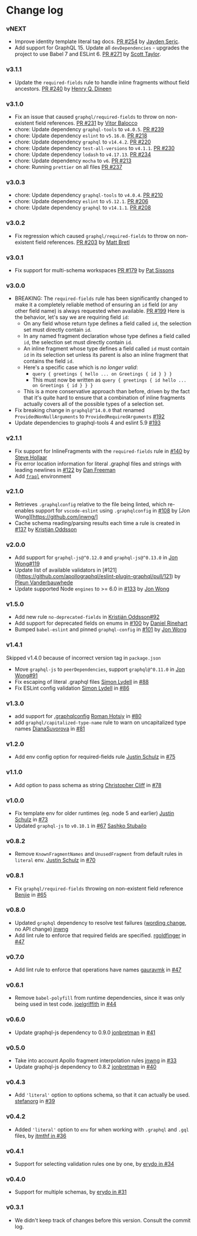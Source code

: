 # Change log

### vNEXT

- Improve identity template literal tag docs. [PR #254](https://github.com/apollographql/eslint-plugin-graphql/pull/254) by [Jayden Seric](https://github.com/jaydenseric).
- Add support for GraphQL 15. Update all `devDependencies` - upgrades the project to use Babel 7 and ESLint 6. [PR #271](https://github.com/apollographql/eslint-plugin-graphql/pull/271) by [Scott Taylor](https://github.com/staylor).

### v3.1.1

- Update the `required-fields` rule to handle inline fragments without field ancestors. [PR #240](https://github.com/apollographql/eslint-plugin-graphql/pull/240) by [Henry Q. Dineen](https://github.com/henryqdineen)

### v3.1.0

- Fix an issue that caused `graphql/required-fields` to throw on non-existent field references. [PR #231](https://github.com/apollographql/eslint-plugin-graphql/pull/231) by [Vitor Balocco](https://github.com/vitorbal)
- chore: Update dependency `graphql-tools` to `v4.0.5`. [PR #239](https://github.com/apollographql/eslint-plugin-graphql/pull/239)
- chore: Update dependency `eslint` to `v5.16.0`. [PR #218](https://github.com/apollographql/eslint-plugin-graphql/pull/218)
- chore: Update dependency `graphql` to `v14.4.2`. [PR #220](https://github.com/apollographql/eslint-plugin-graphql/pull/220)
- chore: Update dependency `test-all-versions` to `v4.1.1`. [PR #230](https://github.com/apollographql/eslint-plugin-graphql/pull/230)
- chore: Update dependency `lodash` to `v4.17.13`. [PR #234](https://github.com/apollographql/eslint-plugin-graphql/pull/234)
- chore: Update dependency `mocha` to `v6`. [PR #213](https://github.com/apollographql/eslint-plugin-graphql/pull/213)
- chore: Running `prettier` on all files [PR #237](https://github.com/apollographql/eslint-plugin-graphql/pull/237)

### v3.0.3

- chore: Update dependency `graphql-tools` to `v4.0.4`. [PR #210](https://github.com/apollographql/eslint-plugin-graphql/pull/210)
- chore: Update dependency `eslint` to `v5.12.1`. [PR #206](https://github.com/apollographql/eslint-plugin-graphql/pull/206)
- chore: Update dependency `graphql` to `v14.1.1`. [PR #208](https://github.com/apollographql/eslint-plugin-graphql/pull/208)

### v3.0.2

- Fix regression which caused `graphql/required-fields` to throw on non-existent field references. [PR #203](https://github.com/apollographql/eslint-plugin-graphql/pull/203) by [Matt Bretl](https://github.com/mattbretl)

### v3.0.1

- Fix support for multi-schema workspaces [PR #179](https://github.com/apollographql/eslint-plugin-graphql/pull/179) by [Pat Sissons](https://github.com/patsissons)

### v3.0.0

- BREAKING: The `required-fields` rule has been significantly changed to make it a completely reliable method of ensuring an `id` field (or any other field name) is always requested when available. [PR #199](https://github.com/apollographql/eslint-plugin-graphql/pull/199) Here is the behavior, let's say we are requiring field `id`:
  - On any field whose return type defines a field called `id`, the selection set must directly contain `id`.
  - In any named fragment declaration whose type defines a field called `id`, the selection set must directly contain `id`.
  - An inline fragment whose type defines a field called `id` must contain `id` in its selection set unless its parent is also an inline fragment that contains the field `id`.
  - Here's a specific case which is _no longer valid_:
    - `query { greetings { hello ... on Greetings { id } } }`
    - This must now be written as `query { greetings { id hello ... on Greetings { id } } }`
  - This is a more conservative approach than before, driven by the fact that it's quite hard to ensure that a combination of inline fragments actually covers all of the possible types of a selection set.
- Fix breaking change in `graphql@^14.0.0` that renamed `ProvidedNonNullArguments` to `ProvidedRequiredArguments` [#192](https://github.com/apollographql/eslint-plugin-graphql/pull/192)
- Update dependencies to graphql-tools 4 and eslint 5.9 [#193](https://github.com/apollographql/eslint-plugin-graphql/pull/193)

### v2.1.1

- Fix support for InlineFragments with the `required-fields` rule in [#140](https://github.com/apollographql/eslint-plugin-graphql/pull/140/files) by [Steve Hollaar](https://github.com/stevehollaar)
- Fix error location information for literal .graphql files and strings with leading newlines in [#122](https://github.com/apollographql/eslint-plugin-graphql/pull/122) by [Dan Freeman](https://github.com/dfreeman)
- Add [`fraql`](https://github.com/smooth-code/fraql) environment

### v2.1.0

- Retrieves `.graphqlconfig` relative to the file being linted, which re-enables support for `vscode-eslint` using `.graphqlconfig` in [#108](https://github.com/apollographql/eslint-plugin-graphql/pull/108) by [Jon Wong][https://github.com/jnwng/]
- Cache schema reading/parsing results each time a rule is created in [#137](https://github.com/apollographql/eslint-plugin-graphql/pull/137) by [Kristján Oddsson](https://github.com/koddsson)

### v2.0.0

- Add support for `graphql-js@^0.12.0` and `graphql-js@^0.13.0` in [Jon Wong](https://github.com/jnwng/)[#119](https://github.com/apollographql/eslint-plugin-graphql/pull/93)
- Update list of available validators in [#121]((https://github.com/apollographql/eslint-plugin-graphql/pull/121) by [Pleun Vanderbauwhede](https://github.com/pleunv)
- Update supported Node `engines` to >= 6.0 in [#133](https://github.com/apollographql/eslint-plugin-graphql/pull/133) by [Jon Wong](https://github.com/jnwng/)

### v1.5.0

- Add new rule `no-deprecated-fields` in [Kristján Oddsson](https://github.com/koddsson/)[#92](https://github.com/apollographql/eslint-plugin-graphql/pull/93)
- Add support for deprecated fields on enums in [#100](https://github.com/apollographql/eslint-plugin-graphql/pull/100) by [Daniel Rinehart](https://github.com/NeoPhi)
- Bumped `babel-eslint` and pinned `graphql-config` in [#101](https://github.com/apollographql/eslint-plugin-graphql/pull/101) by [Jon Wong](https://github.com/jnwng)

### v1.4.1

Skipped v1.4.0 because of incorrect version tag in `package.json`

- Move `graphql-js` to `peerDependencies`, support `graphql@^0.11.0` in [Jon Wong](https://github.com/jnwng/)[#91](https://github.com/apollographql/eslint-plugin-graphql/pull/91)
- Fix escaping of literal .graphql files [Simon Lydell](https://github.com/lydell/) in [#88](https://github.com/apollographql/eslint-plugin-graphql/pull/88)
- Fix ESLint config validation [Simon Lydell](https://github.com/lydell/) in [#86](https://github.com/apollographql/eslint-plugin-graphql/pull/86)

### v1.3.0

- add support for [.graphqlconfig](https://github.com/graphcool/graphql-config) [Roman Hotsiy](https://github.com/RomanGotsiy) in [#80](https://github.com/apollographql/eslint-plugin-graphql/pull/80)
- add `graphql/capitalized-type-name` rule to warn on uncapitalized type names [DianaSuvorova](https://github.com/DianaSuvorova) in [#81](https://github.com/apollographql/eslint-plugin-graphql/pull/81)

### v1.2.0

- Add env config option for required-fields rule [Justin Schulz](https://github.com/PepperTeasdale) in [#75](https://github.com/apollographql/eslint-plugin-graphql/pull/75)

### v1.1.0

- Add option to pass schema as string [Christopher Cliff](https://github.com/christophercliff) in [#78](https://github.com/apollographql/eslint-plugin-graphql/pull/78)

### v1.0.0

- Fix template env for older runtimes (eg. node 5 and earlier) [Justin Schulz](https://github.com/PepperTeasdale) in [#73](https://github.com/apollographql/eslint-plugin-graphql/pull/73)
- Updated `graphql-js` to `v0.10.1` in [#67](https://github.com/apollographql/eslint-plugin-graphql/pull/67) [Sashko Stubailo](https://github.com/stubailo)

### v0.8.2

- Remove `KnownFragmentNames` and `UnusedFragment` from default rules in `literal` env. [Justin Schulz](https://github.com/PepperTeasdale) in [#70](https://github.com/apollographql/eslint-plugin-graphql/pull/70)

### v0.8.1

- Fix `graphql/required-fields` throwing on non-existent field reference [Benjie](https://github.com/benjie) in [#65](https://github.com/apollographql/eslint-plugin-graphql/pull/65)

### v0.8.0

- Updated `graphql` dependency to resolve test failures ([wording change](https://github.com/graphql/graphql-js/commit/ba401e154461bca5323ca9121c6dacaee10ebe88), no API change) [jnwng](https://github.com/jnwng)
- Add lint rule to enforce that required fields are specified. [rgoldfinger](https://github.com/rgoldfinger) in [#47](https://github.com/apollographql/eslint-plugin-graphql/pull/50)

### v0.7.0

- Add lint rule to enforce that operations have names [gauravmk](https://github.com/gauravmk) in [#47](https://github.com/apollographql/eslint-plugin-graphql/pull/47)

### v0.6.1

- Remove `babel-polyfill` from runtime dependencies, since it was only being used in test code. [joelgriffith](https://github.com/joelgriffith) in [#44](https://github.com/apollographql/eslint-plugin-graphql/pull/44)

### v0.6.0

- Update graphql-js dependency to 0.9.0 [jonbretman](https://github.com/jonbretman) in [#41](https://github.com/apollostack/eslint-plugin-graphql/pull/41)

### v0.5.0

- Take into account Apollo fragment interpolation rules [jnwng](https://github.com/jnwng) in [#33](https://github.com/apollostack/eslint-plugin-graphql/pull/33)
- Update graphql-js dependency to 0.8.2 [jonbretman](https://github.com/jonbretman) in [#40](https://github.com/apollostack/eslint-plugin-graphql/pull/40)

### v0.4.3

- Add `'literal'` option to options schema, so that it can actually be used. [stefanorg](https://github.com/stefanorg) in [#39](https://github.com/apollostack/eslint-plugin-graphql/pull/39)

### v0.4.2

- Added `'literal'` option to `env` for when working with `.graphql` and `.gql` files, by [jtmthf in #36](https://github.com/apollostack/eslint-plugin-graphql/pull/36)

### v0.4.1

- Support for selecting validation rules one by one, by [erydo in
  #34](https://github.com/apollostack/eslint-plugin-graphql/pull/34)

### v0.4.0

- Support for multiple schemas, by [erydo in
  #31](https://github.com/apollostack/eslint-plugin-graphql/pull/31)

### v0.3.1

- We didn't keep track of changes before this version. Consult the commit log.
